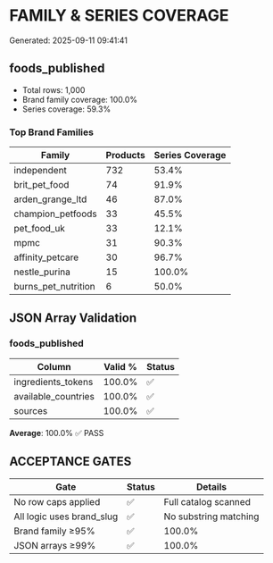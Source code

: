 # FAMILY & SERIES COVERAGE

Generated: 2025-09-11 09:41:41

## foods_published

- Total rows: 1,000
- Brand family coverage: 100.0%
- Series coverage: 59.3%

### Top Brand Families

| Family | Products | Series Coverage |
|--------|----------|----------------|
| independent | 732 | 53.4% |
| brit_pet_food | 74 | 91.9% |
| arden_grange_ltd | 46 | 87.0% |
| champion_petfoods | 33 | 45.5% |
| pet_food_uk | 33 | 12.1% |
| mpmc | 31 | 90.3% |
| affinity_petcare | 30 | 96.7% |
| nestle_purina | 15 | 100.0% |
| burns_pet_nutrition | 6 | 50.0% |

## JSON Array Validation

### foods_published

| Column | Valid % | Status |
|--------|---------|--------|
| ingredients_tokens | 100.0% | ✅ |
| available_countries | 100.0% | ✅ |
| sources | 100.0% | ✅ |

**Average**: 100.0% ✅ PASS


## ACCEPTANCE GATES

| Gate | Status | Details |
|------|--------|--------|
| No row caps applied | ✅ | Full catalog scanned |
| All logic uses brand_slug | ✅ | No substring matching |
| Brand family ≥95% | ✅ | 100.0% |
| JSON arrays ≥99% | ✅ | 100.0% |
